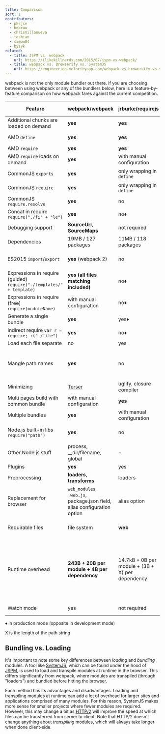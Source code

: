 ```yaml
---
title: Comparison
sort: 1
contributors:
  - pksjce
  - bebraw
  - chrisVillanueva
  - tashian
  - simon04
  - byzyk
related:
  - title: JSPM vs. webpack
    url: https://ilikekillnerds.com/2015/07/jspm-vs-webpack/
  - title: webpack vs. Browserify vs. SystemJS
    url: https://engineering.velocityapp.com/webpack-vs-browersify-vs-systemjs-for-spas-95b349a41fa0
---
```


webpack is not the only module bundler out there. If you are choosing between using webpack or any of the bundlers below, here is a feature-by-feature comparison on how webpack fares against the current competition.

| Feature | webpack/webpack | jrburke/requirejs | substack/node-browserify | jspm/jspm-cli | rollup/rollup | brunch/brunch |
|---------|-----------------|-------------------|--------------------------|---------------|---------------|---------------|
| Additional chunks are loaded on demand | __yes__ | __yes__ | no | [System.import](https://github.com/systemjs/systemjs/blob/master/docs/system-api.md#systemimportmodulename--normalizedparentname---promisemodule) | no | no |
| AMD `define` | __yes__ | __yes__ | [deamdify](https://github.com/jaredhanson/deamdify) | yes | [rollup-plugin-amd](https://github.com/piuccio/rollup-plugin-amd) | yes |
| AMD `require` | __yes__ | __yes__ | no | yes | no | yes |
| AMD `require` loads on demand | __yes__ | with manual configuration | no | yes | no | no |
| CommonJS `exports` | __yes__ | only wrapping in `define` | __yes__ | yes | [commonjs-plugin](https://github.com/rollup/rollup-plugin-commonjs) | yes |
| CommonJS `require` | __yes__ | only wrapping in `define` | __yes__ | yes | [commonjs-plugin](https://github.com/rollup/rollup-plugin-commonjs) | yes |
| CommonJS `require.resolve` | __yes__ | no | no | no | no | |
| Concat in require `require("./fi" + "le")` | __yes__ | no♦ | no | no | no | |
| Debugging support | __SourceUrl, SourceMaps__ | not required | SourceMaps | __SourceUrl, SourceMaps__ | __SourceUrl, SourceMaps__ | SourceMaps |
| Dependencies | 19MB / 127 packages | 11MB / 118 packages | __1.2MB / 1 package__ | 26MB / 131 packages | ?MB / 3 packages | |
| ES2015 `import`/`export` | __yes__ (webpack 2) | no | no | __yes__ | __yes__ | yes, via [es6 module transpiler](https://github.com/gcollazo/es6-module-transpiler-brunch)
| Expressions in require (guided) `require("./templates/" + template)` | __yes (all files matching included)__ | no♦ | no | no | no | no |
| Expressions in require (free) `require(moduleName)` | with manual configuration | no♦ | no | no | no | |
| Generate a single bundle | __yes__ | yes♦ | yes | yes | yes | yes |
| Indirect require `var r = require; r("./file")` | __yes__ | no♦ | no | no | no | |
| Load each file separate | no | yes | no | yes | no | no |
| Mangle path names | __yes__ | no | partial | yes | not required (path names are not included in the bundle) | no |
| Minimizing | [Terser](https://github.com/fabiosantoscode/terser) | uglify, closure compiler | [uglifyify](https://github.com/hughsk/uglifyify) | yes | [uglify-plugin](https://github.com/TrySound/rollup-plugin-uglify) | [UglifyJS-brunch](https://github.com/brunch/uglify-js-brunch)
| Multi pages build with common bundle | with manual configuration | __yes__ | with manual configuration | with bundle arithmetic | no | no|
| Multiple bundles | __yes__ | with manual configuration | with manual configuration | yes | no | yes |
| Node.js built-in libs `require("path")` | __yes__ | no | __yes__ | __yes__ | [node-resolve-plugin](https://github.com/rollup/rollup-plugin-node-resolve) | |
| Other Node.js stuff | process, __dir/filename, global | - | process, __dir/filename, global | process, __dir/filename, global for cjs | global ([commonjs-plugin](https://github.com/rollup/rollup-plugin-commonjs)) | |
| Plugins | __yes__ | yes | __yes__ | yes | yes | yes |
| Preprocessing | __loaders, [transforms](https://github.com/webpack-contrib/transform-loader)__ | loaders | transforms | plugin translate | plugin transforms | compilers, optimizers |
| Replacement for browser | `web_modules`, `.web.js`, package.json field, alias configuration option | alias option | package.json field, alias option | package.json, alias option | no | |
| Requirable files | file system | __web__ | file system | through plugins | file system or through plugins | file system |
| Runtime overhead | __243B + 20B per module + 4B per dependency__ | 14.7kB + 0B per module + (3B + X) per dependency | 415B + 25B per module + (6B + 2X) per dependency | 5.5kB for self-executing bundles, 38kB for full loader and polyfill, 0 plain modules, 293B CJS, 139B ES2015 System.register before gzip | __none for ES2015 modules__ (other formats may have) | |
| Watch mode | yes | not required | [watchify](https://github.com/browserify/watchify) | not needed in dev | [rollup-watch](https://github.com/rollup/rollup-watch) | yes |

♦ in production mode (opposite in development mode)

X is the length of the path string


## Bundling vs. Loading

It's important to note some key differences between _loading_ and _bundling_ modules. A tool like [SystemJS](https://github.com/systemjs/systemjs), which can be found under the hood of [JSPM](https://github.com/jspm/jspm-cli), is used to load and transpile modules at runtime in the browser. This differs significantly from webpack, where modules are transpiled (through "loaders") and bundled before hitting the browser.

Each method has its advantages and disadvantages. Loading and transpiling modules at runtime can add a lot of overhead for larger sites and applications comprised of many modules. For this reason, SystemJS makes more sense for smaller projects where fewer modules are required. However, this may change a bit as [HTTP/2](https://http2.github.io/) will improve the speed at which files can be transferred from server to client. Note that HTTP/2 doesn't change anything about _transpiling_ modules, which will always take longer when done client-side.
